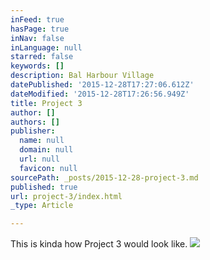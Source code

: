 ```yaml
---
inFeed: true
hasPage: true
inNav: false
inLanguage: null
starred: false
keywords: []
description: Bal Harbour Village
datePublished: '2015-12-28T17:27:06.612Z'
dateModified: '2015-12-28T17:26:56.949Z'
title: Project 3
author: []
authors: []
publisher:
  name: null
  domain: null
  url: null
  favicon: null
sourcePath: _posts/2015-12-28-project-3.md
published: true
url: project-3/index.html
_type: Article

---
```

This is kinda how Project 3 would look like.
![](https://the-grid-user-content.s3-us-west-2.amazonaws.com/e90bfdbf-8762-40d6-895a-2feaa9928680.JPG)